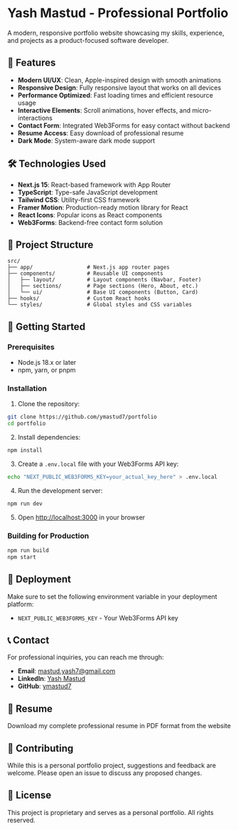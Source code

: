 # Yash Mastud - Professional Portfolio

A modern, responsive portfolio website showcasing my skills, experience, and projects as a product-focused software developer.

## 🚀 Features

- **Modern UI/UX**: Clean, Apple-inspired design with smooth animations
- **Responsive Design**: Fully responsive layout that works on all devices
- **Performance Optimized**: Fast loading times and efficient resource usage
- **Interactive Elements**: Scroll animations, hover effects, and micro-interactions
- **Contact Form**: Integrated Web3Forms for easy contact without backend
- **Resume Access**: Easy download of professional resume
- **Dark Mode**: System-aware dark mode support

## 🛠️ Technologies Used

- **Next.js 15**: React-based framework with App Router
- **TypeScript**: Type-safe JavaScript development
- **Tailwind CSS**: Utility-first CSS framework
- **Framer Motion**: Production-ready motion library for React
- **React Icons**: Popular icons as React components
- **Web3Forms**: Backend-free contact form solution

## 📁 Project Structure

```
src/
├── app/                 # Next.js app router pages
├── components/          # Reusable UI components
│   ├── layout/          # Layout components (Navbar, Footer)
│   ├── sections/        # Page sections (Hero, About, etc.)
│   └── ui/              # Base UI components (Button, Card)
├── hooks/               # Custom React hooks
└── styles/              # Global styles and CSS variables
```

## 🚀 Getting Started

### Prerequisites

- Node.js 18.x or later
- npm, yarn, or pnpm


### Installation

1. Clone the repository:
```bash
git clone https://github.com/ymastud7/portfolio
cd portfolio
```

2. Install dependencies:
```bash
npm install
```

3. Create a `.env.local` file with your Web3Forms API key:
```bash
echo "NEXT_PUBLIC_WEB3FORMS_KEY=your_actual_key_here" > .env.local
```

4. Run the development server:
```bash
npm run dev
```

5. Open [http://localhost:3000](http://localhost:3000) in your browser

### Building for Production

```bash
npm run build
npm start
```

## 🚀 Deployment

Make sure to set the following environment variable in your deployment platform:

- `NEXT_PUBLIC_WEB3FORMS_KEY` - Your Web3Forms API key

## 📞 Contact

For professional inquiries, you can reach me through:

- **Email**: [mastud.yash7@gmail.com](mailto:mastud.yash7@gmail.com)
- **LinkedIn**: [Yash Mastud](https://www.linkedin.com/in/yash-mastud-3355a3189/)
- **GitHub**: [ymastud7](https://github.com/ymastud7/portfolio)

## 📄 Resume

Download my complete professional resume in PDF format from the website
## 🤝 Contributing

While this is a personal portfolio project, suggestions and feedback are welcome. Please open an issue to discuss any proposed changes.

## 📄 License

This project is proprietary and serves as a personal portfolio. All rights reserved.